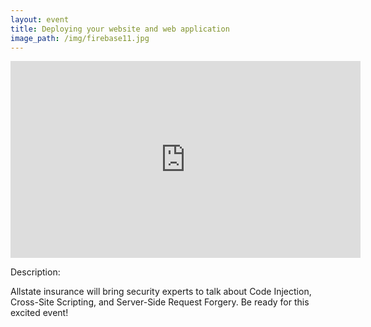 ```yaml
---
layout: event
title: Deploying your website and web application 
image_path: /img/firebase11.jpg
---
```


<div class="video-holder">
  <iframe width="560"
          height="315" 
          src="https://www.youtube.com/embed/OJRYHdgUcZ8"
          frameborder="0" 
          allowfullscreen></iframe>
</div>

Description:

Allstate insurance will bring security experts to talk about Code Injection, Cross-Site Scripting, and Server-Side Request Forgery. Be ready for this excited event! 



